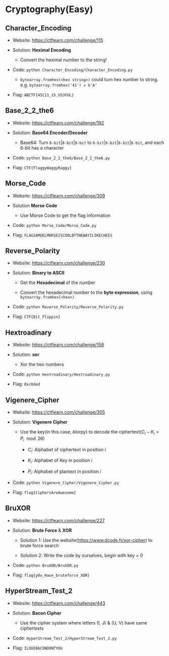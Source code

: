 # Cryptography(Easy)

## Character_Encoding

* Website: https://ctflearn.com/challenge/115

* Solution: **Heximal Encoding**

    * Convert the heximal number to the string!

* Code: ```python Character_Encoding/Character_Encoding.py```

    * ```bytearray.fromhex(<hex string>)``` could turn hex number to string. e.g. ```bytearray.fromhex('41') = b'A'```

* Flag: ```ABCTF{45C11_15_U53FUL}```

## Base_2_2_the6

* Website: https://ctflearn.com/challenge/192

* Solution: **Base64 Encoder/Decoder**

    * Base64: Turn ```8-bit```|```8-bit```|```8-bit``` to ```6-bit```|```6-bit```|```6-bit```|```6-bit```, and each 6-bit has a character

* Code: ```python Base_2_2_the6/Base_2_2_the6.py```

* Flag: ```CTF{FlaggyWaggyRaggy}```

## Morse_Code

* Website: https://ctflearn.com/challenge/309

* Solution **Morse Code**

    * Use Morse Code to get the flag information 

* Code: ```python Morse_Code/Morse_Code.py```

* Flag: ```FLAGSAMUELMORSEISCOOLBYTHEWAYILIKECHEES```

## Reverse_Polarity

* Website: https://ctflearn.com/challenge/230

* Solution: **Binary to ASCII**

    * Get the **Hexadecimal** of the number

    * Convert the hexadecimal number to the **byte expression**, using ```bytearray.fromhex(<hex>)```

* Code: ```python Reverse_Polarity/Reverse_Polarity.py```

* Flag: ```CTF{Bit_Flippin}```

## Hextroadinary

* Website: https://ctflearn.com/challenge/158

* Solution: **xor**

    * Xor the two numbers

* Code: ```python Hextroadinary/Hextroadinary.py```

* Flag: ```0xc0ded```

## Vigenere_Cipher

* Website: https://ctflearn.com/challenge/305

* Solution: **Vigenere Cipher**

    * Use the key(in this case, *blorpy*) to decode the ciphertext($C_i - K_i = P_i \mod 26$)

        * $C_i$: Alphabet of ciphertext in position $i$

        * $K_i$: Alphabet of Key in position $i$

        * $P_i$: Alphabet of plantext in position $i$

* Code: ```python Vigenere_Cipher/Vigenere_Cipher.py```

* Flag: ```flag{CiphersAreAwesome}```

## BruXOR

* Website: https://ctflearn.com/challenge/227

* Solution: **Brute Force** & **XOR**

    * Solution 1: Use the website(https://www.dcode.fr/xor-cipher) to brute force search

    * Solution 2: Write the code by ourselves, begin with key = 0 

* Code: ```python BruXOR/BruXOR.py```

* Flag: ```flag{y0u_Have_bruteforce_XOR}```

## HyperStream_Test_2

* Website: https://ctflearn.com/challenge/443

* Solution: **Bacon Cipher**

    * Use the cipher system where letters (I, J) & (U, V) have same ciphertexts

* Code: ```HyperStream_Test_2/HyperStream_Test_2.py```

* Flag: ```ILOUEBACONDONTYOU```
